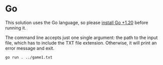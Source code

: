 # Go

This solution uses the Go language, so please [install Go +1.20](https://go.dev/doc/install) before running it.

The command line accepts just one single argument: the path to the input file, which has to include the TXT file extension. Otherwise, it will print an error message and exit.

```bash
go run . ../game1.txt
```
